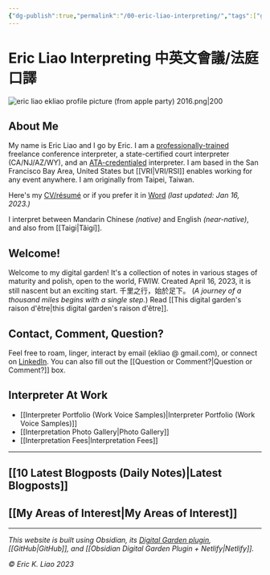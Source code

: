 ```yaml
---
{"dg-publish":true,"permalink":"/00-eric-liao-interpreting/","tags":["gardenEntry"],"noteIcon":"2","created":"","updated":""}
---
```


# Eric Liao Interpreting 中英文會議/法庭口譯

![eric liao ekliao profile picture (from apple party) 2016.png|200](/img/user/_attachments/eric%20liao%20ekliao%20profile%20picture%20(from%20apple%20party)%202016.png)

## About Me

My name is Eric Liao and I go by Eric. I am a [professionally-trained](https://www.middlebury.edu/institute/academics/degree-programs/translation-interpretation) freelance conference interpreter, a state-certified court interpreter (CA/NJ/AZ/WY), and an [ATA-credentialed](https://www.atanet.org/member-center/credentialed-interpreter-designation/) interpreter. I am based in the San Francisco Bay Area, United States but [[VRI\|VRI/RSI]] enables working for any event anywhere. I am originally from Taipei, Taiwan. 

Here's my [CV/résumé](https://drive.google.com/file/d/1x2w2NirxGCWH6FfUQIGFDNAa1wWMs3oS/view?usp=sharing) or if you prefer it in [Word](https://docs.google.com/document/d/1PSfvw_oGpZYrjDhLmePZDfkx-2DQbcLdtMUTyIZMV40/edit?usp=sharing) *(last updated: Jan 16, 2023.)* 

I interpret between Mandarin Chinese *(native)* and English *(near-native)*, and also from [[Taigi\|Tâigí]].

## Welcome! 

Welcome to my digital garden! It's a collection of notes in various stages of maturity and polish, open to the world, FWIW. Created April 16, 2023, it is still nascent but an exciting start. 千里之行，始於足下。 (*A journey of a thousand miles begins with a single step.*) Read [[This digital garden's raison d'être\|this digital garden's raison d'être]].

## Contact, Comment, Question?

Feel free to roam, linger, interact by email (ekliao @ gmail.com), or connect on [LinkedIn](http://linkedin.com/in/ericliaointerpreter). You can also fill out the [[Question or Comment?\|Question or Comment?]] box.

## Interpreter At Work
- [[Interpreter Portfolio (Work Voice Samples)\|Interpreter Portfolio (Work Voice Samples)]]
- [[Interpretation Photo Gallery\|Photo Gallery]]
- [[Interpretation Fees\|Interpretation Fees]]

---
## [[10 Latest Blogposts (Daily Notes)\|Latest Blogposts]]


## [[My Areas of Interest\|My Areas of Interest]]

---
*This website is built using Obsidian, its [Digital Garden plugin](https://github.com/oleeskild/obsidian-digital-garden), [[GitHub\|GitHub]], and [[Obsidian Digital Garden Plugin + Netlify\|Netlify]].*

*© Eric K. Liao 2023*